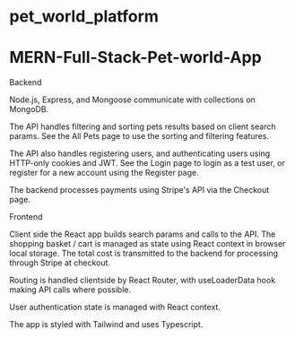 # pet_world_platform

# MERN-Full-Stack-Pet-world-App

Backend

Node.js, Express, and Mongoose communicate with collections on MongoDB.

The API handles filtering and sorting pets results based on client search params. See the All Pets page to use the sorting and filtering features.

The API also handles registering users, and authenticating users using HTTP-only cookies and JWT. See the Login page to login as a test user, or register for a new account using the Register page.

The backend processes payments using Stripe's API via the Checkout page.

Frontend

Client side the React app builds search params and calls to the API.
The shopping basket / cart is managed as state using React context in browser local storage. The total cost is transmitted to the backend for processing through Stripe at checkout.

Routing is handled clientside by React Router, with useLoaderData hook making API calls where possible.

User authentication state is managed with React context.

The app is styled with Tailwind and uses Typescript.
